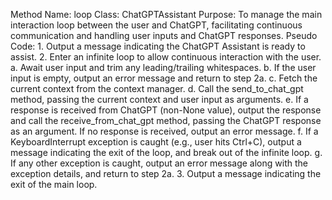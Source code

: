 Method Name: loop
Class: ChatGPTAssistant
Purpose: To manage the main interaction loop between the user and ChatGPT, facilitating continuous communication and handling user inputs and ChatGPT responses.
Pseudo Code:
    1. Output a message indicating the ChatGPT Assistant is ready to assist.
    2. Enter an infinite loop to allow continuous interaction with the user.
        a. Await user input and trim any leading/trailing whitespaces.
        b. If the user input is empty, output an error message and return to step 2a.
        c. Fetch the current context from the context manager.
        d. Call the send_to_chat_gpt method, passing the current context and user input as arguments.
        e. If a response is received from ChatGPT (non-None value), output the response and call the receive_from_chat_gpt method, passing the ChatGPT response as an argument. If no response is received, output an error message.
        f. If a KeyboardInterrupt exception is caught (e.g., user hits Ctrl+C), output a message indicating the exit of the loop, and break out of the infinite loop.
        g. If any other exception is caught, output an error message along with the exception details, and return to step 2a.
    3. Output a message indicating the exit of the main loop.
